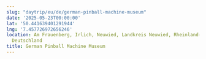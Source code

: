 ```yaml
---
slug: "daytrip/eu/de/german-pinball-machine-museum"
date: '2025-05-23T00:00:00'
lat: '50.441639401291944'
lng: '7.457726972656246'
location: Am Frauenberg, Irlich, Neuwied, Landkreis Neuwied, Rheinland-Pfalz, 56567,
  Deutschland
title: German Pinball Machine Museum
---
```



